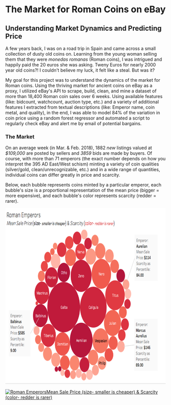 # The Market for Roman Coins on eBay 
## Understanding Market Dynamics and Predicting Price

A few years back, I was on a road trip in Spain and came across a small collection of dusty old coins on. Learning from the young woman selling them that they were *monedas romanas* (Roman coins), I was intrigued and happily paid the 20 euros she was asking. Tweny Euros for nearly 2000 year old coins?! I couldn't believe my luck, it felt like a steal. But was it?

My goal for this project was to understand the dynamics of the market for Roman coins. Using the thriving market for ancient coins on eBay as a proxy, I utilized eBay's API to scrape, build, clean, and mine a dataset of more than 18,400 Roman coin sales over 6 weeks. Using available features (like: bidcount, watchcount, auction type, etc.) and a variety of additional features I extracted from textual descriptions (like: Emperor name, coin metal, and quality), in the end, I was able to model 84% of the variation in coin price using a random forest regressor and automated a script to regularly check eBay and alert me by email of potential bargains.

### The Market
On an average week (in Mar. & Feb. 2018), 1882 *new* listings valued at *$109,000* are posted by sellers and *3859* bids are made by buyers. Of course, with more than 71 emperors (the exact number depends on how you interpret the 395 AD East/West schism) minting a variety of coin qualities (silver/gold, clean/unrecognizable, etc.) and in a wide range of quantities, individual coins can differ greatly in price and scarcity. 

Below, each bubble represents coins minted by a particular emperor, each bubble's size is a proportional representation of the mean price (bigger = more expensive), and each bubble's color represents scarcity (redder = rarer). 

<p align="center">
  <img src="https://github.com/slevin886/Roman_Coin_Pricing/blob/master/images/bubbles.png" height="550" width="680">
</p>

<div class='tableauPlaceholder' id='viz1521578084121' style='position: relative'><noscript><a href='#'><img alt='Roman EmperorsMean Sale Price (size- smaller is cheaper) &amp; Scarcity (color- redder is rarer)  ' src='https:&#47;&#47;public.tableau.com&#47;static&#47;images&#47;Ro&#47;RomanCoinBubblesandPrices&#47;Sheet1&#47;1_rss.png' style='border: none' /></a></noscript><object class='tableauViz'  style='display:none;'><param name='host_url' value='https%3A%2F%2Fpublic.tableau.com%2F' /> <param name='embed_code_version' value='3' /> <param name='site_root' value='' /><param name='name' value='RomanCoinBubblesandPrices&#47;Sheet1' /><param name='tabs' value='no' /><param name='toolbar' value='yes' /><param name='static_image' value='https:&#47;&#47;public.tableau.com&#47;static&#47;images&#47;Ro&#47;RomanCoinBubblesandPrices&#47;Sheet1&#47;1.png' /> <param name='animate_transition' value='yes' /><param name='display_static_image' value='yes' /><param name='display_spinner' value='yes' /><param name='display_overlay' value='yes' /><param name='display_count' value='yes' /><param name='filter' value='publish=yes' /></object></div>                <script type='text/javascript'>                    var divElement = document.getElementById('viz1521578084121');                    var vizElement = divElement.getElementsByTagName('object')[0];                    vizElement.style.width='100%';vizElement.style.height=(divElement.offsetWidth*0.75)+'px';                    var scriptElement = document.createElement('script');                    scriptElement.src = 'https://public.tableau.com/javascripts/api/viz_v1.js';                    vizElement.parentNode.insertBefore(scriptElement, vizElement);                </script>
